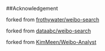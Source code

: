 ##Acknowledgement

forked from [frothywater/weibo-search](https://github.com/frothywater/weibo-search)

forked from [dataabc/weibo-search](https://github.com/dataabc/weibo-search)

forked from [KimMeen/Weibo-Analyst](https://github.com/KimMeen/Weibo-Analyst)
